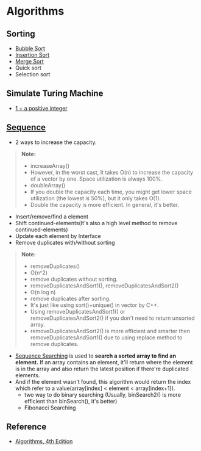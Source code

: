 Algorithms
===================


## Sorting
- [Bubble Sort]    
- [Insertion Sort]
- [Merge Sort]
- Quick sort
- Selection sort

## Simulate Turing Machine
  - [1 + a positive integer]

## [Sequence]
  - 2 ways to increase the capacity.

> **Note:**
> - increaseArray()
>  - However, in the worst cast, It takes O(n) to increase the capacity of a vector by one.
>Space utilization is always 100%.
> - doubleArray()
>  - If you double the capacity each time, you might get lower space utilization (the lowest is 50%), but it only takes O(1).
> - Double the capacity is more efficient. In general, it's better.

  - Insert/remove/find a element
  - Shift continued-elements(It's also a high level method to remove continued-elements)
  - Update each element by Interface
  - Remove duplicates with/without sorting

  > **Note:**
  > - removeDuplicates()
  >  - O(n^2)
  >  - remove duplicates without sorting.
  > - removeDuplicatesAndSort1(), removeDuplicatesAndSort2()
  >  - O(n log n)
  >  - remove duplicates after sorting.
  >  - It's just like using sort()+unique() in vector by C++.
  > - Using removeDuplicatesAndSort1() or removeDuplicatesAndSort2() if you don't need to return unsorted array.
  > - removeDuplicatesAndSort2() is more efficient and smarter then removeDuplicatesAndSort1() due to using replace method to remove duplicates.

  - [Sequence Searching] is used to **search a sorted array to find an element.** If an array contains an element, it'll return where the element is in the array and also return the latest position if there're duplicated elements.
  - And if the element wasn't found, this algorithm would return the index which refer to a value(array[index] < element < array[index+1]).
      - two way to do binary searching (Usually, binSearch2() is more efficient than binSearch(), it's better)
      - Fibonacci Searching


## Reference
  - [Algorithms, 4th Edition]


   [Merge Sort]:<https://github.com/Catherine22/Algorithms/blob/master/src/com/catherine/sort/MergeSort.java>
   [Insertion Sort]:<https://github.com/Catherine22/Algorithms/blob/master/src/com/catherine/sort/InsertionSort.java>
   [Bubble Sort]:<https://github.com/Catherine22/Algorithms/blob/master/src/com/catherine/sort/BubbleSort.java>
   [Sequence]:<https://github.com/Catherine22/Algorithms/blob/master/src/com/catherine/data_type/Sequence.java>
   [Sequence Searching]:<https://github.com/Catherine22/Algorithms/blob/master/src/com/catherine/data_type/Search.java>
   [1 + a positive integer]:<https://github.com/Catherine22/Algorithms/blob/master/src/com/catherine/turing_machine/TuringMachine.java>
   [Algorithms, 4th Edition]:<http://algs4.cs.princeton.edu/home/>
